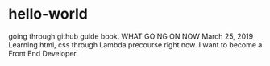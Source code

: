 # hello-world
going through github guide book.
WHAT GOING ON NOW
March 25, 2019 Learning html, css through Lambda precourse right now.
I want to become a Front End Developer.
